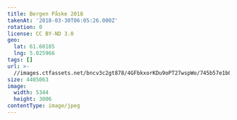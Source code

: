 ```yaml
---
title: Bergen Påske 2018
takenAt: '2018-03-30T06:05:26.000Z'
rotation: 0
license: CC BY-ND 3.0
geo:
  lat: 61.60185
  lng: 5.025966
tags: []
url: >-
  //images.ctfassets.net/bncv3c2gt878/4GFbkxorKDu9oPT27wspWo/745b57e1b057c971d12ddc8c9912ffc9/bergen-pske-2018_27305039158_o
size: 4405063
image:
  width: 5344
  height: 3006
contentType: image/jpeg
---
```


